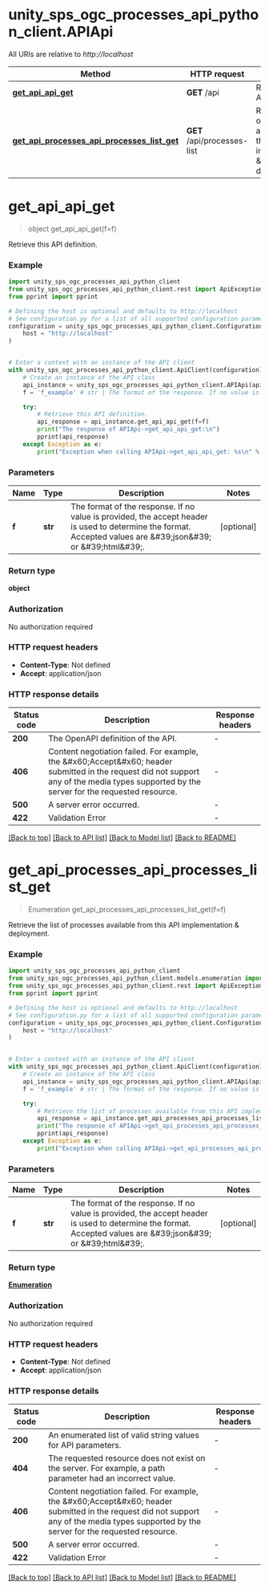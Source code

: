 # unity_sps_ogc_processes_api_python_client.APIApi

All URIs are relative to *http://localhost*

Method | HTTP request | Description
------------- | ------------- | -------------
[**get_api_api_get**](APIApi.md#get_api_api_get) | **GET** /api | Retrieve this API definition.
[**get_api_processes_api_processes_list_get**](APIApi.md#get_api_processes_api_processes_list_get) | **GET** /api/processes-list | Retrieve the list of processes available from this API implementation &amp;amp; deployment.


# **get_api_api_get**
> object get_api_api_get(f=f)

Retrieve this API definition.

### Example


```python
import unity_sps_ogc_processes_api_python_client
from unity_sps_ogc_processes_api_python_client.rest import ApiException
from pprint import pprint

# Defining the host is optional and defaults to http://localhost
# See configuration.py for a list of all supported configuration parameters.
configuration = unity_sps_ogc_processes_api_python_client.Configuration(
    host = "http://localhost"
)


# Enter a context with an instance of the API client
with unity_sps_ogc_processes_api_python_client.ApiClient(configuration) as api_client:
    # Create an instance of the API class
    api_instance = unity_sps_ogc_processes_api_python_client.APIApi(api_client)
    f = 'f_example' # str | The format of the response. If no value is provided, the accept header is used to determine the format. Accepted values are &#39;json&#39; or &#39;html&#39;. (optional)

    try:
        # Retrieve this API definition.
        api_response = api_instance.get_api_api_get(f=f)
        print("The response of APIApi->get_api_api_get:\n")
        pprint(api_response)
    except Exception as e:
        print("Exception when calling APIApi->get_api_api_get: %s\n" % e)
```



### Parameters


Name | Type | Description  | Notes
------------- | ------------- | ------------- | -------------
 **f** | **str**| The format of the response. If no value is provided, the accept header is used to determine the format. Accepted values are &amp;#39;json&amp;#39; or &amp;#39;html&amp;#39;. | [optional]

### Return type

**object**

### Authorization

No authorization required

### HTTP request headers

 - **Content-Type**: Not defined
 - **Accept**: application/json

### HTTP response details

| Status code | Description | Response headers |
|-------------|-------------|------------------|
**200** | The OpenAPI definition of the API. |  -  |
**406** | Content negotiation failed. For example, the &amp;#x60;Accept&amp;#x60; header submitted in the request did not support any of the media types supported by the server for the requested resource. |  -  |
**500** | A server error occurred. |  -  |
**422** | Validation Error |  -  |

[[Back to top]](#) [[Back to API list]](../README.md#documentation-for-api-endpoints) [[Back to Model list]](../README.md#documentation-for-models) [[Back to README]](../README.md)

# **get_api_processes_api_processes_list_get**
> Enumeration get_api_processes_api_processes_list_get(f=f)

Retrieve the list of processes available from this API implementation &amp; deployment.

### Example


```python
import unity_sps_ogc_processes_api_python_client
from unity_sps_ogc_processes_api_python_client.models.enumeration import Enumeration
from unity_sps_ogc_processes_api_python_client.rest import ApiException
from pprint import pprint

# Defining the host is optional and defaults to http://localhost
# See configuration.py for a list of all supported configuration parameters.
configuration = unity_sps_ogc_processes_api_python_client.Configuration(
    host = "http://localhost"
)


# Enter a context with an instance of the API client
with unity_sps_ogc_processes_api_python_client.ApiClient(configuration) as api_client:
    # Create an instance of the API class
    api_instance = unity_sps_ogc_processes_api_python_client.APIApi(api_client)
    f = 'f_example' # str | The format of the response. If no value is provided, the accept header is used to determine the format. Accepted values are &#39;json&#39; or &#39;html&#39;. (optional)

    try:
        # Retrieve the list of processes available from this API implementation &amp; deployment.
        api_response = api_instance.get_api_processes_api_processes_list_get(f=f)
        print("The response of APIApi->get_api_processes_api_processes_list_get:\n")
        pprint(api_response)
    except Exception as e:
        print("Exception when calling APIApi->get_api_processes_api_processes_list_get: %s\n" % e)
```



### Parameters


Name | Type | Description  | Notes
------------- | ------------- | ------------- | -------------
 **f** | **str**| The format of the response. If no value is provided, the accept header is used to determine the format. Accepted values are &amp;#39;json&amp;#39; or &amp;#39;html&amp;#39;. | [optional]

### Return type

[**Enumeration**](Enumeration.md)

### Authorization

No authorization required

### HTTP request headers

 - **Content-Type**: Not defined
 - **Accept**: application/json

### HTTP response details

| Status code | Description | Response headers |
|-------------|-------------|------------------|
**200** | An enumerated list of valid string values for API parameters. |  -  |
**404** | The requested resource does not exist on the server. For example, a path parameter had an incorrect value. |  -  |
**406** | Content negotiation failed. For example, the &amp;#x60;Accept&amp;#x60; header submitted in the request did not support any of the media types supported by the server for the requested resource. |  -  |
**500** | A server error occurred. |  -  |
**422** | Validation Error |  -  |

[[Back to top]](#) [[Back to API list]](../README.md#documentation-for-api-endpoints) [[Back to Model list]](../README.md#documentation-for-models) [[Back to README]](../README.md)
